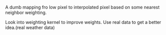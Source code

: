 A dumb mapping fro low pixel to interpolated pixel based on some nearest neighbor weighting.

Look into weighting kernel to improve weights.
Use real data to get a better idea.(real weather data)